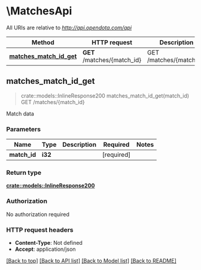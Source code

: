 # \MatchesApi

All URIs are relative to *http://api.opendota.com/api*

Method | HTTP request | Description
------------- | ------------- | -------------
[**matches_match_id_get**](MatchesApi.md#matches_match_id_get) | **GET** /matches/{match_id} | GET /matches/{match_id}



## matches_match_id_get

> crate::models::InlineResponse200 matches_match_id_get(match_id)
GET /matches/{match_id}

Match data

### Parameters


Name | Type | Description  | Required | Notes
------------- | ------------- | ------------- | ------------- | -------------
**match_id** | **i32** |  | [required] |

### Return type

[**crate::models::InlineResponse200**](inline_response_200.md)

### Authorization

No authorization required

### HTTP request headers

- **Content-Type**: Not defined
- **Accept**: application/json

[[Back to top]](#) [[Back to API list]](../README.md#documentation-for-api-endpoints) [[Back to Model list]](../README.md#documentation-for-models) [[Back to README]](../README.md)

